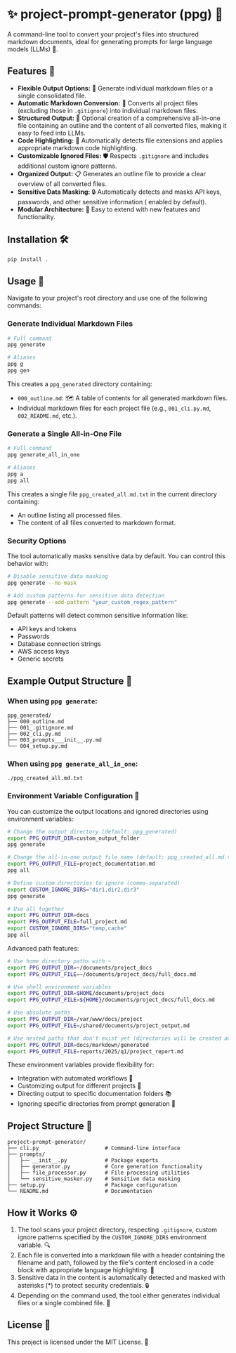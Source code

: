 # ✨ project-prompt-generator (ppg) 📝

A command-line tool to convert your project's files into structured markdown documents, ideal for generating prompts for
large language models (LLMs) 🤖.

## Features 🌟

- **Flexible Output Options:** 🔀 Generate individual markdown files or a single consolidated file.
- **Automatic Markdown Conversion:** 🔄 Converts all project files (excluding those in `.gitignore`) into individual
  markdown files.
- **Structured Output:** 📂 Optional creation of a comprehensive all-in-one file containing an outline and the content of
  all
  converted files, making it easy to feed into LLMs.
- **Code Highlighting:** 🌈 Automatically detects file extensions and applies appropriate markdown code highlighting.
- **Customizable Ignored Files:** 🛡️ Respects `.gitignore` and includes additional custom ignore patterns.
- **Organized Output:** 📋 Generates an outline file to provide a clear overview of all converted files.
- **Sensitive Data Masking:** 🔒 Automatically detects and masks API keys, passwords, and other sensitive information (
  enabled by default).
- **Modular Architecture:** 🧩 Easy to extend with new features and functionality.

## Installation 🛠️

```bash
pip install .
```

## Usage 🚀

Navigate to your project's root directory and use one of the following commands:

### Generate Individual Markdown Files

```bash
# Full command
ppg generate

# Aliases
ppg g
ppg gen
```

This creates a `ppg_generated` directory containing:

- `000_outline.md`: 🗺️ A table of contents for all generated markdown files.
- Individual markdown files for each project file (e.g., `001_cli.py.md`, `002_README.md`, etc.).

### Generate a Single All-in-One File

```bash
# Full command
ppg generate_all_in_one

# Aliases
ppg a
ppg all
```

This creates a single file `ppg_created_all.md.txt` in the current directory containing:

- An outline listing all processed files.
- The content of all files converted to markdown format.

### Security Options

The tool automatically masks sensitive data by default. You can control this behavior with:

```bash
# Disable sensitive data masking
ppg generate --no-mask

# Add custom patterns for sensitive data detection
ppg generate --add-pattern "your_custom_regex_pattern"
```

Default patterns will detect common sensitive information like:

- API keys and tokens
- Passwords
- Database connection strings
- AWS access keys
- Generic secrets

## Example Output Structure 🌳

### When using `ppg generate`:

```
ppg_generated/
├── 000_outline.md
├── 001_.gitignore.md
├── 002_cli.py.md
├── 003_prompts___init__.py.md
└── 004_setup.py.md
```

### When using `ppg generate_all_in_one`:

```
./ppg_created_all.md.txt
```

### Environment Variable Configuration 🔧

You can customize the output locations and ignored directories using environment variables:

```bash
# Change the output directory (default: ppg_generated)
export PPG_OUTPUT_DIR=custom_output_folder
ppg generate

# Change the all-in-one output file name (default: ppg_created_all.md.txt)
export PPG_OUTPUT_FILE=project_documentation.md
ppg all

# Define custom directories to ignore (comma-separated)
export CUSTOM_IGNORE_DIRS="dir1,dir2,dir3"
ppg generate

# Use all together
export PPG_OUTPUT_DIR=docs
export PPG_OUTPUT_FILE=full_project.md
export CUSTOM_IGNORE_DIRS="temp,cache"
ppg all
```

Advanced path features:

```bash
# Use home directory paths with ~
export PPG_OUTPUT_DIR=~/documents/project_docs
export PPG_OUTPUT_FILE=~/documents/project_docs/full_docs.md

# Use shell environment variables
export PPG_OUTPUT_DIR=$HOME/documents/project_docs
export PPG_OUTPUT_FILE=${HOME}/documents/project_docs/full_docs.md

# Use absolute paths
export PPG_OUTPUT_DIR=/var/www/docs/project
export PPG_OUTPUT_FILE=/shared/documents/project_output.md

# Use nested paths that don't exist yet (directories will be created automatically)
export PPG_OUTPUT_DIR=docs/markdown/generated
export PPG_OUTPUT_FILE=reports/2025/q1/project_report.md
```

These environment variables provide flexibility for:

- Integration with automated workflows 🤖
- Customizing output for different projects 📂
- Directing output to specific documentation folders 📚
- Ignoring specific directories from prompt generation 🙈

## Project Structure 📁

```
project-prompt-generator/
├── cli.py                     # Command-line interface
├── prompts/
│   ├── __init__.py            # Package exports
│   ├── generator.py           # Core generation functionality
│   ├── file_processor.py      # File processing utilities
│   └── sensitive_masker.py    # Sensitive data masking
├── setup.py                   # Package configuration
└── README.md                  # Documentation
```

## How it Works ⚙️

1. The tool scans your project directory, respecting `.gitignore`, custom ignore patterns specified by the `CUSTOM_IGNORE_DIRS` environment variable. 🔍
2. Each file is converted into a markdown file with a header containing the filename and path, followed by the file's
   content enclosed in a code block with appropriate language highlighting. 📝
3. Sensitive data in the content is automatically detected and masked with asterisks (*) to protect security
   credentials. 🔒
4. Depending on the command used, the tool either generates individual files or a single combined file. 🧩

## License 📄

This project is licensed under the MIT License. 🎉
